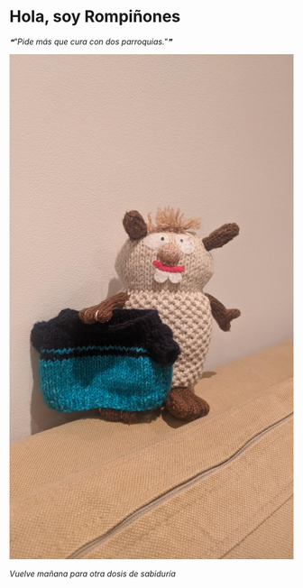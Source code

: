 # Hola, soy Rompiñones

<!--STARTS_HERE_QUOTE_README-->
<i>❝"Pide más que cura con dos parroquias."❞</i>
<!--ENDS_HERE_QUOTE_README-->

<!--START_SECTION:update_image-->
![alt text](https://raw.githubusercontent.com/focaalvarez/rompinones/main/.github/images/IMG_20220508_224131.jpg?raw=true)
<!--END_SECTION:update_image-->

*Vuelve mañana para otra dosis de sabiduría*
